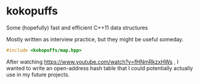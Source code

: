 # kokopuffs
Some (hopefully) fast and efficient C++11 data structures

Mostly written as interview practice, but they might be useful someday.

```cpp
#include <kokopuffs/map.hpp>
```

After watching https://www.youtube.com/watch?v=fHNmRkzxHWs , I wanted to write an open-address hash table that I could potentially actually use in my future projects.
